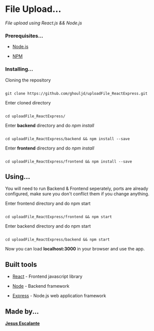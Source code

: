 # File Upload...

  

*File upload using React.js && Node.js*

  
### Prerequisites...

* [Node.js](https://nodejs.org)

* [NPM](https://www.npmjs.com/)

  

### Installing...

  

Cloning the repository

  

```

git clone https://github.com/ghouljd/uploadFile_ReactExpress.git

```

  

Enter cloned directory

  

```

cd uploadFile_ReactExpress/

```

Enter **backend** directory and do *npm install*

  

```

cd uploadFile_ReactExpress/backend && npm install --save

```

Enter **frontend** directory and do *npm install*

  

```

cd uploadFile_ReactExpress/frontend && npm install --save

```

  

## Using...

  

You will need to run Backend & Frontend seperately, ports are already configured, make sure you don't conflict them if you change anything.

  

Enter frontend directory and do npm start

  

```

cd uploadFile_ReactExpress/frontend && npm start

```

Enter backend directory and do npm start

  

```

cd uploadFile_ReactExpress/backend && npm start

```

  

Now you can load **localhost:3000** in your browser and use the app.

  

## Built tools

  

* [React](https://reactjs.org/) - Frontend javascript library

* [Node](https://nodejs.org/en/) - Backend framework

* [Express](https://expressjs.com/) - Node.js web application framework

  

## Made by...
 [**Jesus Escalante**](https://github.com/ghouljd)